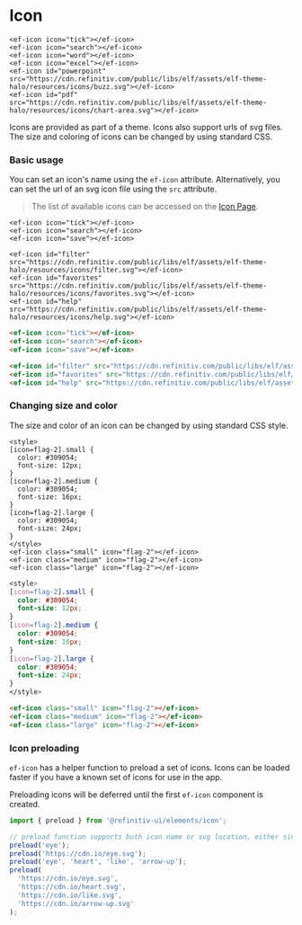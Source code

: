 # Icon

```live(preview)
<ef-icon icon="tick"></ef-icon>
<ef-icon icon="search"></ef-icon>
<ef-icon icon="word"></ef-icon>
<ef-icon icon="excel"></ef-icon>
<ef-icon id="powerpoint" src="https://cdn.refinitiv.com/public/libs/elf/assets/elf-theme-halo/resources/icons/buzz.svg"></ef-icon>
<ef-icon id="pdf" src="https://cdn.refinitiv.com/public/libs/elf/assets/elf-theme-halo/resources/icons/chart-area.svg"></ef-icon>
```

Icons are provided as part of a theme. Icons also support urls of svg files. The size and coloring of icons can be changed by using standard CSS.

### Basic usage
You can set an icon's name using the `ef-icon` attribute. Alternatively, you can set the url of an svg icon file using the `src` attribute.

>The list of available icons can be accessed on the [Icon Page](../styles/icons.html).


```live
<ef-icon icon="tick"></ef-icon>
<ef-icon icon="search"></ef-icon>
<ef-icon icon="save"></ef-icon>

<ef-icon id="filter" src="https://cdn.refinitiv.com/public/libs/elf/assets/elf-theme-halo/resources/icons/filter.svg"></ef-icon>
<ef-icon id="favorites" src="https://cdn.refinitiv.com/public/libs/elf/assets/elf-theme-halo/resources/icons/favorites.svg"></ef-icon>
<ef-icon id="help" src="https://cdn.refinitiv.com/public/libs/elf/assets/elf-theme-halo/resources/icons/help.svg"></ef-icon>
```


```html
<ef-icon icon="tick"></ef-icon>
<ef-icon icon="search"></ef-icon>
<ef-icon icon="save"></ef-icon>

<ef-icon id="filter" src="https://cdn.refinitiv.com/public/libs/elf/assets/elf-theme-halo/resources/icons/filter.svg"></ef-icon>
<ef-icon id="favorites" src="https://cdn.refinitiv.com/public/libs/elf/assets/elf-theme-halo/resources/icons/favorites.svg"></ef-icon>
<ef-icon id="help" src="https://cdn.refinitiv.com/public/libs/elf/assets/elf-theme-halo/resources/icons/help.svg"></ef-icon>
```


### Changing size and color
The size and color of an icon can be changed by using standard CSS style.

```live
<style>
[icon=flag-2].small {
  color: #309054;
  font-size: 12px;
}
[icon=flag-2].medium {
  color: #309054;
  font-size: 16px;
}
[icon=flag-2].large {
  color: #309054;
  font-size: 24px;
}
</style>
<ef-icon class="small" icon="flag-2"></ef-icon>
<ef-icon class="medium" icon="flag-2"></ef-icon>
<ef-icon class="large" icon="flag-2"></ef-icon>
```

```css
<style>
[icon=flag-2].small {
  color: #309054;
  font-size: 12px;
}
[icon=flag-2].medium {
  color: #309054;
  font-size: 16px;
}
[icon=flag-2].large {
  color: #309054;
  font-size: 24px;
}
</style>
```
```html
<ef-icon class="small" icon="flag-2"></ef-icon>
<ef-icon class="medium" icon="flag-2"></ef-icon>
<ef-icon class="large" icon="flag-2"></ef-icon>
```

### Icon preloading
`ef-icon` has a helper function to preload a set of icons. Icons can be loaded faster if you have a known set of icons for use in the app.

Preloading icons will be deferred until the first `ef-icon` component is created.

```javascript
import { preload } from '@refinitiv-ui/elements/icon';

// preload function supports both icon name or svg location, either single icon or multiple.
preload('eye');
preload('https://cdn.io/eye.svg');
preload('eye', 'heart', 'like', 'arrow-up');
preload(
  'https://cdn.io/eye.svg',
  'https://cdn.io/heart.svg',
  'https://cdn.io/like.svg',
  'https://cdn.io/arrow-up.svg'
);
```
